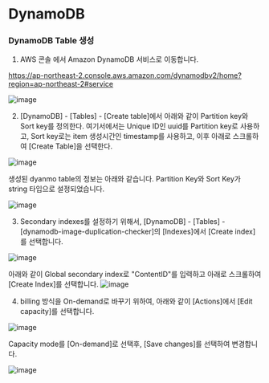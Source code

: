 # DynamoDB

### DynamoDB Table 생성

1) AWS 콘솔 에서 Amazon DynamoDB 서비스로 이동합니다.

https://ap-northeast-2.console.aws.amazon.com/dynamodbv2/home?region=ap-northeast-2#service

![image](https://user-images.githubusercontent.com/52392004/156774129-74f40bce-a28f-42ad-b27c-fad897c2ec9e.png)

2) [DynamoDB] - [Tables] - [Create table]에서 아래와 같이 Partition key와 Sort key를 정의한다. 여기서에서는 Unique ID인 uuid를 Partition key로 사용하고, Sort key로는 item 생성시간인 timestamp를 사용하고, 이후 아래로 스크롤하여 [Create Table]을 선택한다. 

![image](https://user-images.githubusercontent.com/52392004/156787178-eb380f17-800b-43f3-84d4-1b8469245ae2.png)

생성된 dyanmo table의 정보는 아래와 같습니다. Partition Key와 Sort Key가 string 타입으로 설정되었습니다. 

![image](https://user-images.githubusercontent.com/52392004/156787695-1074062c-8b30-424b-9533-14c83592e027.png)

3) Secondary indexes를 설정하기 위해서, [DynamoDB] - [Tables] - [dynamodb-image-duplication-checker]의 [Indexes]에서 [Create index]를 선택합니다. 

![image](https://user-images.githubusercontent.com/52392004/156795261-3adf533f-7b4c-4d5f-994c-5143cebfc7a6.png)

아래와 같이 Global secondary index로 "ContentID"를 입력하고 아래로 스크롤하여 [Create Index]를 선택합니다. 
![image](https://user-images.githubusercontent.com/52392004/156796028-50ef2254-ea33-4759-9ba6-a7c243cd4246.png)


4) billing 방식을 On-demand로 바꾸기 위하여, 아래와 같이 [Actions]에서 [Edit capacity]를 선택합니다.

![image](https://user-images.githubusercontent.com/52392004/156797590-a2f4d225-8869-42e3-84bc-831f47b8159f.png)

Capacity mode를 [On-demand]로 선택후, [Save changes]를 선택하여 변경합니다. 

![image](https://user-images.githubusercontent.com/52392004/156798089-884a17bc-5cec-49c1-8649-5e8616083bc4.png)
